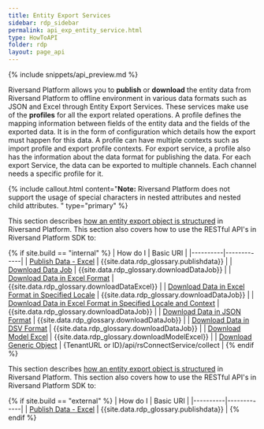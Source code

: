 ```yaml
---
title: Entity Export Services
sidebar: rdp_sidebar
permalink: api_exp_entity_service.html
type: HowToAPI
folder: rdp
layout: page_api
---
```


{% include snippets/api_preview.md %}

Riversand Platform allows you to **publish** or **download** the entity data from Riversand Platform to offline environment in various data formats such as JSON and Excel through Entity Export Services. These services make use of the **profiles** for all the export related operations. A profile defines the mapping information between fields of the entity data and the fields of the exported data. It is in the form of configuration which details how the export must happen for this data. A profile can have multiple contexts such as import profile and export profile contexts. For export service, a profile also has the information about the data format for publishing the data. For each export Service, the data can be exported to multiple channels. Each channel needs a specific profile for it.

{% include callout.html content="**Note:** Riversand Platform does not support the usage of special characters in nested attributes and nested child attributes.
" type="primary" %}

This section describes [how an entity export object is structured](api_exp_entity_object_structure.html) in Riversand Platform. This section also covers how to use the RESTful API's in Riversand Platform SDK to:

{% if site.build == "internal" %}
| How do I | Basic URI |
|----------|-------------|
| [Publish Data - Excel](api_exp_publish_data.html) | {{site.data.rdp_glossary.publishdata}} |
| [Download Data Job](api_exp_down_data_job.html) | {{site.data.rdp_glossary.downloadDataJob}} |
| [Download Data in Excel Format](api_exp_down_data_excel.html) | {{site.data.rdp_glossary.downloadDataExcel}} |
| [Download Data in Excel Format in Specified Locale](api_exp_down_data_job_1.html) | {{site.data.rdp_glossary.downloadDataJob}} |
| [Download Data in Excel Format in Specified Locale and Context](api_exp_down_data_job_2.html) | {{site.data.rdp_glossary.downloadDataJob}} |
| [Download Data in JSON Format](api_exp_down_data_json.html) | {{site.data.rdp_glossary.downloadDataJob}} |
| [Download Data in DSV Format](api_exp_down_data_dsv.html) | {{site.data.rdp_glossary.downloadDataJob}} |
| [Download Model Excel](api_exp_down_mod_excel.html) | {{site.data.rdp_glossary.downloadModelExcel}} |
| [Download Generic Object](api_imp_gen_obj_str.html) | {TenantURL or ID}/api/rsConnectService/collect |
{% endif %}

This section describes [how an entity export object is structured](api_exp_entity_object_structure.html) in Riversand Platform. This section also covers how to use the RESTful API's in Riversand Platform SDK to:

{% if site.build == "external" %}
| How do I | Basic URI |
|----------|-------------|
| [Publish Data - Excel](api_exp_publish_data.html) | {{site.data.rdp_glossary.publishdata}} |
{% endif %}